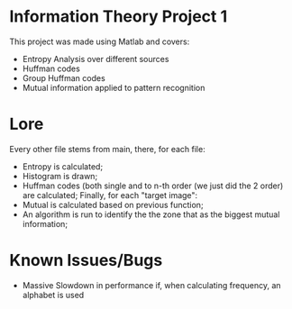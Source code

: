 # Information Theory Project 1
This project was made using Matlab and covers:
* Entropy Analysis over different sources
* Huffman codes
* Group Huffman codes
* Mutual information applied to pattern recognition

# Lore
Every other file stems from main, there, for each file:
* Entropy is calculated;
* Histogram is drawn;
* Huffman codes (both single and to n-th order (we just did the 2 order) are calculated;
Finally, for each "target image":
* Mutual is calculated based on previous function;
* An algorithm is run to identify the the zone that as the biggest mutual information;

# Known Issues/Bugs 
* Massive Slowdown in performance if, when calculating frequency, an alphabet is used

